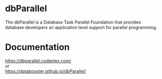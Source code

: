 # dbParallel
The dbParallel is a Database Task Parallel Foundation that provides database developers an application level support for parallel programming.

# Documentation
https://dbparallel.codeplex.com/  
or  
https://databooster.github.io/dbParallel/
